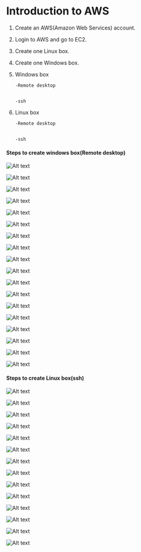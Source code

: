 # Introduction to AWS


1.	Create an AWS(Amazon Web Services) account.


2.	Login to AWS and go to EC2.


3.	Create one Linux box.

4.	Create one Windows box.


5.	Windows box
        
           
		-Remote desktop
        
           
		-ssh


6.	Linux box

	    
		-Remote desktop

	    
		-ssh



#### Steps to create windows box(Remote desktop)  

![Alt text](http://i58.tinypic.com/dvosj6.jpg)

![Alt text](http://i58.tinypic.com/290u1ap.jpg)

![Alt text](http://i57.tinypic.com/o72irp.jpg)

![Alt text](http://i62.tinypic.com/jh4s5y.jpg)

![Alt text](http://i61.tinypic.com/5whtdy.jpg)

![Alt text](http://i59.tinypic.com/5nrw54.jpg)

![Alt text](http://i59.tinypic.com/25s1ime.jpg)

![Alt text](http://i62.tinypic.com/jubdxx.jpg)

![Alt text](http://i59.tinypic.com/2v1mckz.jpg)

![Alt text](http://i57.tinypic.com/1213i4g.jpg)

![Alt text](http://i57.tinypic.com/10qeazl.jpg)

![Alt text](http://i61.tinypic.com/4tu68o.jpg)

![Alt text](http://i60.tinypic.com/2yzhl74.jpg)

![Alt text](http://i57.tinypic.com/2nicfvp.jpg)

![Alt text](http://i61.tinypic.com/ea2t6b.jpg)

![Alt text](http://i59.tinypic.com/33ku7wg.jpg)

![Alt text](http://i60.tinypic.com/10sf4wm.jpg)

![Alt text](http://i59.tinypic.com/smaq1h.jpg)


#### Steps to create Linux box(ssh)

![Alt text](http://i62.tinypic.com/20fc8d0.jpg)

![Alt text](http://i62.tinypic.com/2wd0hev.jpg)

![Alt text](http://i62.tinypic.com/2rh2og3.jpg)

![Alt text](http://i59.tinypic.com/2uh5v7d.jpg)

![Alt text](http://i58.tinypic.com/2q3qgwj.jpg)

![Alt text](http://i61.tinypic.com/2dtvg40.jpg)

![Alt text](http://i59.tinypic.com/2cfqm1z.jpg)

![Alt text](http://i61.tinypic.com/20p8qqa.jpg)

![Alt text](http://i57.tinypic.com/2rzrrmb.jpg)

![Alt text](http://i59.tinypic.com/2nkj3mh.jpg)

![Alt text](http://i59.tinypic.com/2ywbi4i.jpg)

![Alt text](http://i60.tinypic.com/2u7y682.jpg)

![Alt text](http://i60.tinypic.com/2ynjmtc.jpg)

![Alt text](http://i57.tinypic.com/2mplcaa.jpg)

